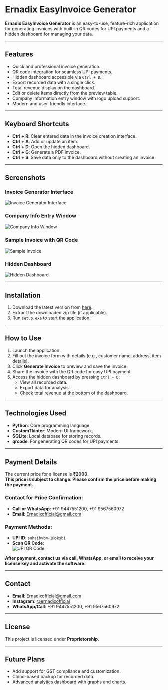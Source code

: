# Ernadix EasyInvoice Generator

**Ernadix EasyInvoice Generator** is an easy-to-use, feature-rich application for generating invoices with built-in QR codes for UPI payments and a hidden dashboard for managing your data.

---

## Features

- Quick and professional invoice generation.
- QR code integration for seamless UPI payments.
- Hidden dashboard accessible via `Ctrl + D`.
- Export recorded data with a single click.
- Total revenue display on the dashboard.
- Edit or delete items directly from the preview table.
- Company information entry window with logo upload support.
- Modern and user-friendly interface.

---

## Keyboard Shortcuts

- **Ctrl + R**: Clear entered data in the invoice creation interface.
- **Ctrl + A**: Add or update an item.
- **Ctrl + D**: Open the hidden dashboard.
- **Ctrl + G**: Generate a PDF invoice.
- **Ctrl + S**: Save data only to the dashboard without creating an invoice.

---

## Screenshots

### Invoice Generator Interface
![Invoice Generator Interface](invoice_interface_screenshot.png)

### Company Info Entry Window
![Company Info Window](company_info.png)

### Sample Invoice with QR Code
![Sample Invoice](Invoice_Demo.jpg)

### Hidden Dashboard
![Hidden Dashboard](Hidden_Dashboard_Interface.png)




---

## Installation

1. Download the latest version from [here](https://github.com/shuhaibvvm/Ernadix-EasyInvoice/releases/download/v1.5/Ernadix.Easy-Invoice.zip ).
2. Extract the downloaded zip file (if applicable).
3. Run `setup.exe` to start the application.

---

## How to Use

1. Launch the application.
2. Fill out the invoice form with details (e.g., customer name, address, item details).
3. Click **Generate Invoice** to preview and save the invoice.
4. Share the invoice with the QR code for easy UPI payment.
5. Access the hidden dashboard by pressing `Ctrl + D`:
   - View all recorded data.
   - Export data for analysis.
   - Check total revenue at the bottom of the dashboard.

---

## Technologies Used

- **Python**: Core programming language.
- **CustomTkinter**: Modern UI framework.
- **SQLite**: Local database for storing records.
- **qrcode**: For generating QR codes for UPI payments.

---

## Payment Details

The current price for a license is **₹2000**.  
**This price is subject to change. Please confirm the price before making the payment.**

### Contact for Price Confirmation:
- **Call or WhatsApp**: +91 9447551200, +91 9567560972
- **Email**: [Ernadixofficial@gmail.com](mailto:Ernadixofficial@gmail.com)

### Payment Methods:
- **UPI ID**: `suhaibvbm-1@oksbi`
- **Scan QR Code**:  
  ![UPI QR Code](qr_code.png)

**After payment, contact us via call, WhatsApp, or email to receive your license key and activate the software.**

---

## Contact

- **Email**: [Ernadixofficial@gmail.com](mailto:Ernadixofficial@gmail.com)
- **Instagram**: [@ernadixofficial](https://www.instagram.com/ernadixofficial)
- **WhatsApp/Call**: +91 9447551200, +91 9567560972

---

## License

This project is licensed under **Proprietorship**.

---

## Future Plans

- Add support for GST compliance and customization.
- Cloud-based backup for recorded data.
- Advanced analytics dashboard with graphs and charts.
